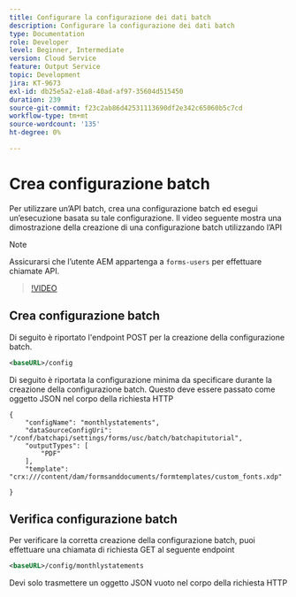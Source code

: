 ```yaml
---
title: Configurare la configurazione dei dati batch
description: Configurare la configurazione dei dati batch
type: Documentation
role: Developer
level: Beginner, Intermediate
version: Cloud Service
feature: Output Service
topic: Development
jira: KT-9673
exl-id: db25e5a2-e1a8-40ad-af97-35604d515450
duration: 239
source-git-commit: f23c2ab86d42531113690df2e342c65060b5c7cd
workflow-type: tm+mt
source-wordcount: '135'
ht-degree: 0%

---
```


# Crea configurazione batch

Per utilizzare un’API batch, crea una configurazione batch ed esegui un’esecuzione basata su tale configurazione. Il video seguente mostra una dimostrazione della creazione di una configurazione batch utilizzando l’API

>[!NOTE]
>Assicurarsi che l’utente AEM appartenga a ```forms-users``` per effettuare chiamate API.


>[!VIDEO](https://video.tv.adobe.com/v/340241?quality=12&learn=on)

## Crea configurazione batch

Di seguito è riportato l&#39;endpoint POST per la creazione della configurazione batch.

```xml
<baseURL>/config
```

Di seguito è riportata la configurazione minima da specificare durante la creazione della configurazione batch. Questo deve essere passato come oggetto JSON nel corpo della richiesta HTTP

```
{
	"configName": "monthlystatements",
	"dataSourceConfigUri": "/conf/batchapi/settings/forms/usc/batch/batchapitutorial",
	"outputTypes": [
		"PDF"
	],
	"template": "crx:///content/dam/formsanddocuments/formtemplates/custom_fonts.xdp"

}
```

## Verifica configurazione batch

Per verificare la corretta creazione della configurazione batch, puoi effettuare una chiamata di richiesta GET al seguente endpoint


```xml
<baseURL>/config/monthlystatements
```

Devi solo trasmettere un oggetto JSON vuoto nel corpo della richiesta HTTP
